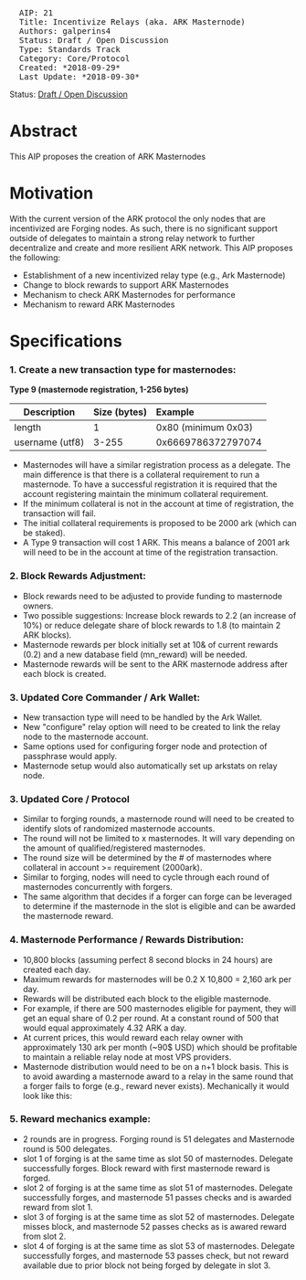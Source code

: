 <pre>
  AIP: 21
  Title: Incentivize Relays (aka. ARK Masternode)
  Authors: galperins4 <galperins4@gmail.com>
  Status: Draft / Open Discussion
  Type: Standards Track
  Category: Core/Protocol
  Created: *2018-09-29*
  Last Update: *2018-09-30*
</pre>

Status: [Draft / Open Discussion](https://github.com/ArkEcosystem/AIPs/issues/31)

Abstract
========
This AIP proposes the creation of ARK Masternodes


Motivation
==========

With the current version of the ARK protocol the only nodes that are incentivized are Forging nodes. As such, there is no significant support outside of delegates to maintain a strong relay network to further decentralize and create and more resilient ARK network. This AIP proposes the following:
- Establishment of a new incentivized relay type (e.g., Ark Masternode)
- Change to block rewards to support ARK Masternodes
- Mechanism to check ARK Masternodes for performance
- Mechanism to reward ARK Masternodes

Specifications
==============

### 1. Create a new transaction type for masternodes:

**Type 9 (masternode registration, 1-256 bytes)**

| Description       | Size (bytes)  | Example                                                              |
| -------------     | ------------- | :-------                                                             |
| length            | 1             | 0x80 (minimum 0x03)                                                  |
| username (utf8)   | 3-255         | 0x6669786372797074   

- Masternodes will have a similar registration process as a delegate. The main difference is that there is a collateral requirement to run a masternode. To have a successful registration it is required that the account registering maintain the minimum collateral requirement.
- If the minimum collateral is not in the account at time of registration, the transaction will fail.
- The initial collateral requirements is proposed to be 2000 ark (which can be staked).
- A Type 9 transaction will cost 1 ARK. This means a balance of 2001 ark will need to be in the account at time of the registration transaction. 

### 2. Block Rewards Adjustment:
- Block rewards need to be adjusted to provide funding to masternode owners.
- Two possible suggestions: Increase block rewards to 2.2 (an increase of 10%) or reduce delegate share of block rewards to 1.8 (to maintain 2 ARK blocks).
- Masternode rewards per block initially set at 10& of current rewards (0.2) and a new database field (mn_reward) will be needed.
- Masternode rewards will be sent to the ARK masternode address after each block is created.

### 3. Updated Core Commander /  Ark Wallet:
- New transaction type will need to be handled by the Ark Wallet.
- New "configure" relay option will need to be created to link the relay node to the masternode account.
- Same options used for configuring forger node and protection of passphrase would apply.
- Masternode setup would also automatically set up arkstats on relay node.

### 3. Updated Core / Protocol
- Similar to forging rounds, a masternode round will need to be created to identify slots of randomized masternode accounts. 
- The round will not be limited to x masternodes. It will vary depending on the amount of qualified/registered masternodes.
- The round size will be determined by the # of masternodes where collateral in account >= requirement (2000ark).
- Similar to forging, nodes will need to cycle through each round of masternodes concurrently with forgers. 
- The same algorithm that decides if a forger can forge can be leveraged to determine if the masternode in the slot is eligible and can be awarded the masternode reward.

### 4. Masternode Performance / Rewards Distribution:
- 10,800 blocks (assuming perfect 8 second blocks in 24 hours) are created each day.
- Maximum rewards for masternodes will be 0.2 X 10,800 = 2,160 ark per day.
- Rewards will be distributed each block to the eligible masternode.
- For example, if  there are 500 masternodes eligible for payment, they will get an equal share of 0.2 per round. At a constant round of 500 that would equal approximately 4.32 ARK a day.
- At current prices, this would reward each relay owner with approximately 130 ark per month (~90$ USD) which should be profitable to maintain a reliable relay node at most VPS providers.
- Masternode distribution would need to be on a n+1 block basis. This is to avoid awarding a masternode award to a relay in the same round that a forger fails to forge (e.g., reward never exists). Mechanically it would look like this:

### 5. Reward mechanics example:
- 2 rounds are in progress. Forging round is 51 delegates and Masternode round is 500 delegates.
- slot 1 of forging is at the same time as slot 50 of masternodes. Delegate successfully forges. Block reward with first masternode reward is forged.
- slot 2 of forging is at the same time as slot 51 of masternodes. Delegate successfully forges, and masternode 51 passes checks and is awarded reward from slot 1. 
- slot 3 of forging is at the same time as slot 52 of masternodes. Delegate misses block, and masternode 52 passes checks as is awared reward from slot 2.
- slot 4 of forging is at the same time as slot 53 of masternodes. Delegate successfully forges, and masternode 53 passes check, but not reward available due to prior block not being forged by delegate in slot 3.

